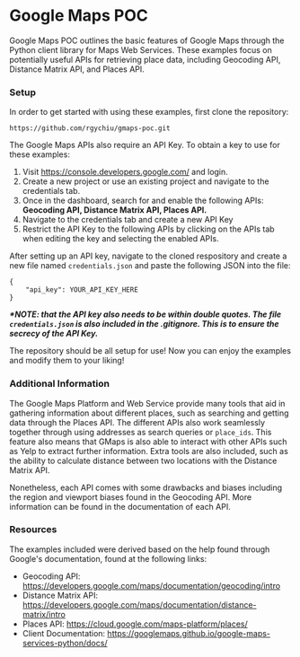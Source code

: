 # Google Maps POC
Google Maps POC outlines the basic features of Google Maps through
the Python client library for Maps Web Services. These examples
focus on potentially useful APIs for retrieving place data,
including Geocoding API, Distance Matrix API, and
Places API.

### Setup
In order to get started with using these examples, first clone the
repository:
```
https://github.com/rgychiu/gmaps-poc.git
```

The Google Maps APIs also require an API Key. To obtain a key to 
use for these examples:
1. Visit https://console.developers.google.com/ and login.
2. Create a new project or use an existing project and navigate
to the credentials tab.
3. Once in the dashboard, search for and enable the following APIs:
**Geocoding API, Distance Matrix API, Places API.**
4. Navigate to the credentials tab and create a new API Key
5. Restrict the API Key to the following APIs by clicking on 
the APIs tab when editing the key and selecting the enabled APIs.

After setting up an API key, navigate to the cloned respository
and create a new file named ```credentials.json``` and paste the
following JSON into the file:
```
{
    "api_key": YOUR_API_KEY_HERE
}
```
**_*NOTE: that the API key also needs to be within double quotes.
The file ```credentials.json``` is also included in the .gitignore.
This is to ensure the secrecy of the API Key._**

The repository should be all setup for use! Now you can enjoy the
examples and modify them to your liking!

### Additional Information
The Google Maps Platform and Web Service provide many tools that
aid in gathering information about different places, such as 
searching and getting data through the Places API. The different
APIs also work seamlessly together through using addresses as 
search queries or ```place_ids```. This feature also means that
GMaps is also able to interact with other APIs such as Yelp to
extract further information. Extra tools are also included, such
as the ability to calculate distance between two locations with
the Distance Matrix API.

Nonetheless, each API comes with some drawbacks and biases
including the region and viewport biases found in the Geocoding
API. More information can be found in the documentation of each
API.

### Resources
The examples included were derived based on the help found through
Google's documentation, found at the following links:
* Geocoding API: https://developers.google.com/maps/documentation/geocoding/intro
* Distance Matrix API: https://developers.google.com/maps/documentation/distance-matrix/intro
* Places API: https://cloud.google.com/maps-platform/places/
* Client Documentation: https://googlemaps.github.io/google-maps-services-python/docs/